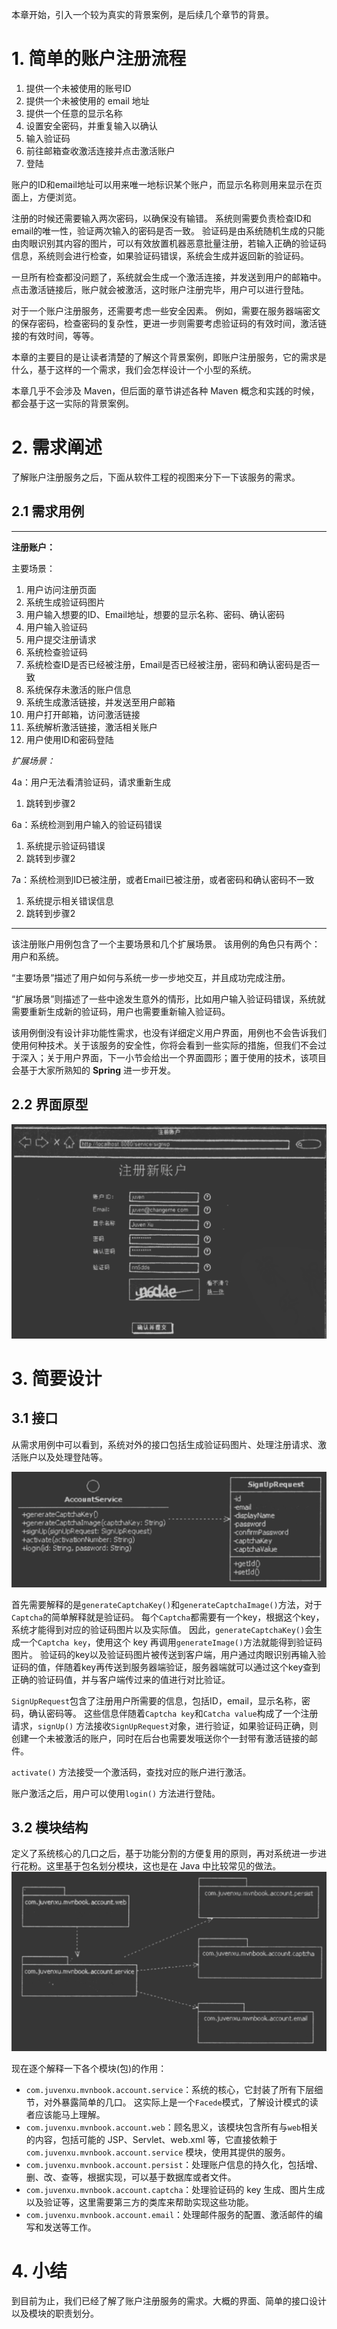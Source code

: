本章开始，引入一个较为真实的背景案例，是后续几个章节的背景。

# 1. 简单的账户注册流程
1. 提供一个未被使用的账号ID
2. 提供一个未被使用的 email 地址
3. 提供一个任意的显示名称
4. 设置安全密码，并重复输入以确认
5. 输入验证码
6. 前往邮箱查收激活连接并点击激活账户
7. 登陆

账户的ID和email地址可以用来唯一地标识某个账户，而显示名称则用来显示在页面上，方便浏览。 

注册的时候还需要输入两次密码，以确保没有输错。 系统则需要负责检查ID和email的唯一性，验证两次输入的密码是否一致。 验证码是由系统随机生成的只能由肉眼识别其内容的图片，可以有效放置机器恶意批量注册，若输入正确的验证码信息，系统则会进行检查，如果验证码错误，系统会生成并返回新的验证码。

一旦所有检查都没问题了，系统就会生成一个激活连接，并发送到用户的邮箱中。点击激活链接后，账户就会被激活，这时账户注册完毕，用户可以进行登陆。

对于一个账户注册服务，还需要考虑一些安全因素。 例如，需要在服务器端密文的保存密码，检查密码的复杂性，更进一步则需要考虑验证码的有效时间，激活链接的有效时间，等等。

本章的主要目的是让读者清楚的了解这个背景案例，即账户注册服务，它的需求是什么，基于这样的一个需求，我们会怎样设计一个小型的系统。

本章几乎不会涉及 Maven，但后面的章节讲述各种 Maven 概念和实践的时候，都会基于这一实际的背景案例。

# 2. 需求阐述
了解账户注册服务之后，下面从软件工程的视图来分下一下该服务的需求。

## 2.1 需求用例

---
**注册账户：**

主要场景：

1. 用户访问注册页面
2. 系统生成验证码图片
3. 用户输入想要的ID、Email地址，想要的显示名称、密码、确认密码
4. 用户输入验证码
5. 用户提交注册请求
6. 系统检查验证码
7. 系统检查ID是否已经被注册，Email是否已经被注册，密码和确认密码是否一致
8. 系统保存未激活的账户信息
9. 系统生成激活链接，并发送至用户邮箱
10. 用户打开邮箱，访问激活链接
11. 系统解析激活链接，激活相关账户
12. 用户使用ID和密码登陆


*扩展场景：*

4a：用户无法看清验证码，请求重新生成
  1. 跳转到步骤2
  
6a：系统检测到用户输入的验证码错误
  1. 系统提示验证码错误
  2. 跳转到步骤2
  
7a：系统检测到ID已被注册，或者Email已被注册，或者密码和确认密码不一致
  1. 系统提示相关错误信息
  2. 跳转到步骤2
  
---
该注册账户用例包含了一个主要场景和几个扩展场景。 该用例的角色只有两个：用户和系统。

“主要场景”描述了用户如何与系统一步一步地交互，并且成功完成注册。

“扩展场景”则描述了一些中途发生意外的情形，比如用户输入验证码错误，系统就需要重新生成新的验证码，用户也需要重新输入验证码。

该用例倒没有设计非功能性需求，也没有详细定义用户界面，用例也不会告诉我们使用何种技术。关于该服务的安全性，你将会看到一些实际的措施，但我们不会过于深入；关于用户界面，下一小节会给出一个界面圆形；置于使用的技术，该项目会基于大家所熟知的 **Spring** 进一步开发。

## 2.2 界面原型
![1.png](https://github.com/dellnoantechnp/mvnbook/blob/main/Chapter4/.pic/1.png)

# 3. 简要设计
## 3.1 接口
从需求用例中可以看到，系统对外的接口包括生成验证码图片、处理注册请求、激活账户以及处理登陆等。

![2.png](https://github.com/dellnoantechnp/mvnbook/blob/main/Chapter4/.pic/2.png)

首先需要解释的是`generateCaptchaKey()`和`generateCaptchaImage()`方法，对于`Captcha`的简单解释就是验证码。 每个`Captcha`都需要有一个key，根据这个key，系统才能得到对应的验证码图片以及实际值。 因此，`generateCaptchaKey()`会生成一个`Captcha key`，使用这个 key 再调用`generateImage()`方法就能得到验证码图片。 验证码的key以及验证码图片被传送到客户端，用户通过肉眼识别再输入验证码的值，伴随着key再传送到服务器端验证，服务器端就可以通过这个key查到正确的验证码值，并与客户端传过来的值进行对比验证。

`SignUpRequest`包含了注册用户所需要的信息，包括ID，email，显示名称，密码，确认密码等。 这些信息伴随着`Captcha key`和`Catcha value`构成了一个注册请求，`signUp()` 方法接收`SignUpRequest`对象，进行验证，如果验证码正确，则创建一个未被激活的账户，同时在后台也需要发哦送你个一封带有激活链接的邮件。

`activate()` 方法接受一个激活码，查找对应的账户进行激活。

账户激活之后，用户可以使用`login()` 方法进行登陆。

## 3.2 模块结构
定义了系统核心的几口之后，基于功能分割的方便复用的原则，再对系统进一步进行花粉。这里基于包名划分模块，这也是在 Java 中比较常见的做法。
![3.png](https://github.com/dellnoantechnp/mvnbook/blob/main/Chapter4/.pic/3.png)

现在逐个解释一下各个模块(包)的作用：

* `com.juvenxu.mvnbook.account.service`：系统的核心，它封装了所有下层细节，对外暴露简单的几口。 这实际上是一个`Facede`模式，了解设计模式的读者应该能马上理解。
* `com.juvenxu.mvnbook.account.web`：顾名思义，该模块包含所有与`web`相关的内容，包括可能的 JSP、Servlet、web.xml 等，它直接依赖于`com.juvenxu.mvnbook.account.service` 模块，使用其提供的服务。
* `com.juvenxu.mvnbook.account.persist`：处理账户信息的持久化，包括增、删、改、查等，根据实现，可以基于数据库或者文件。
* `com.juvenxu.mvnbook.account.captcha`：处理验证码的 key 生成、图片生成以及验证等，这里需要第三方的类库来帮助实现这些功能。
* `com.juvenxu.mvnbook.account.email`：处理邮件服务的配置、激活邮件的编写和发送等工作。

# 4. 小结
到目前为止，我们已经了解了账户注册服务的需求。大概的界面、简单的接口设计以及模块的职责划分。

